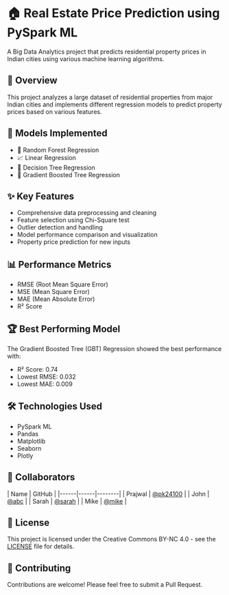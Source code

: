 # 🏠 Real Estate Price Prediction using PySpark ML

A Big Data Analytics project that predicts residential property prices in Indian cities using various machine learning algorithms.

## 🎯 Overview

This project analyzes a large dataset of residential properties from major Indian cities and implements different regression models to predict property prices based on various features.

## 🔧 Models Implemented

- 🌲 Random Forest Regression
- 📈 Linear Regression  
- 🌳 Decision Tree Regression
- 🚀 Gradient Boosted Tree Regression

## ✨ Key Features

- Comprehensive data preprocessing and cleaning
- Feature selection using Chi-Square test
- Outlier detection and handling
- Model performance comparison and visualization
- Property price prediction for new inputs

## 📊 Performance Metrics

- RMSE (Root Mean Square Error)
- MSE (Mean Square Error) 
- MAE (Mean Absolute Error)
- R² Score

## 🏆 Best Performing Model

The Gradient Boosted Tree (GBT) Regression showed the best performance with:
- R² Score: 0.74
- Lowest RMSE: 0.032
- Lowest MAE: 0.009

## 🛠️ Technologies Used

- PySpark ML
- Pandas
- Matplotlib
- Seaborn
- Plotly

## 👥 Collaborators
| Name | GitHub |
|------|------|--------|
| Prajwal  | [@pk24100](https://github.com/pk24100) |
| John | [@abc](https://github.com/abc) |
| Sarah | [@sarah](https://github.com/sarah) |
| Mike |  [@mike](https://github.com/mike) |

## 📝 License
This project is licensed under the Creative Commons BY-NC 4.0 - see the [LICENSE](LICENSE) file for details.

## 🤝 Contributing
Contributions are welcome! Please feel free to submit a Pull Request.

